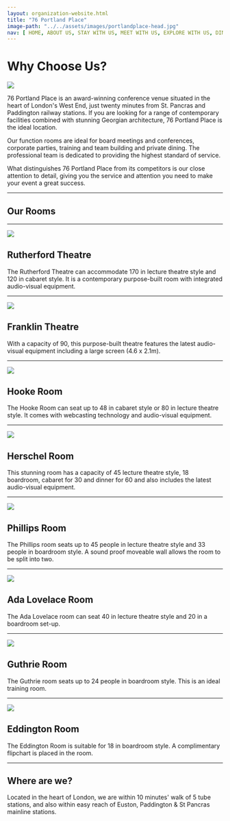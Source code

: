 ```yaml
---
layout: organization-website.html
title: "76 Portland Place"
image-path: "../../assets/images/portlandplace-head.jpg"
nav: [ HOME, ABOUT US, STAY WITH US, MEET WITH US, EXPLORE WITH US, DINE WITH US]
---
```


# Why Choose Us?

![](../../assets/images/portlandplace-pic1.jpg)

76 Portland Place is an award-winning conference venue situated in the heart of London's West End, just twenty minutes from St. Pancras and Paddington railway stations. If you are looking for a range of contemporary facilities combined with stunning Georgian architecture, 76 Portland Place is the ideal location.

Our function rooms are ideal for board meetings and conferences, corporate parties, training and team building and private dining. The professional team is dedicated to providing the highest standard of service.

What distinguishes 76 Portland Place from its competitors is our close attention to detail, giving you the service and attention you need to make your event a great success.

***

## Our Rooms

***

![](../../assets/images/portlandplace-1.jpg)

## Rutherford Theatre

The Rutherford Theatre can accommodate 170 in lecture theatre style and 120 in cabaret style. It is a contemporary purpose-built room with integrated audio-visual equipment.

***

![](../../assets/images/portlandplace-2.jpg)

## Franklin Theatre

With a capacity of 90, this purpose-built theatre features the latest audio-visual equipment including a large screen (4.6 x 2.1m).

***

![](../../assets/images/portlandplace-3.jpg)

## Hooke Room

The Hooke Room can seat up to 48 in cabaret style or 80 in lecture theatre style. It comes with webcasting technology and audio-visual equipment.

---

![](../../assets/images/portlandplace-4.jpg)

## Herschel Room

This stunning room has a capacity of 45 lecture theatre style, 18 boardroom, cabaret for 30 and dinner for 60 and also includes the latest audio-visual equipment.

***

![](../../assets/images/portlandplace-5.jpg)

## Phillips Room

The Phillips room seats up to 45 people in lecture theatre style and 33 people in boardroom style. A sound proof moveable wall allows the room to be split into two.

***

![](../../assets/images/portlandplace-6.jpg)

## Ada Lovelace Room

The Ada Lovelace room can seat 40 in lecture theatre style and 20 in a boardroom set-up.

---

![](../../assets/images/portlandplace-7.jpg)

## Guthrie Room

The Guthrie room seats up to 24 people in boardroom style. This is an ideal training room.

***

![](../../assets/images/portlandplace-8.jpg)

## Eddington Room

The Eddington Room is suitable for 18 in boardroom style. A complimentary flipchart is placed in the room.

***

## Where are we?

Located in the heart of London, we are within 10 minutes' walk of 5 tube stations, and also within easy reach of Euston, Paddington & St Pancras mainline stations.



